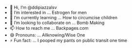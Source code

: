 - 👋 Hi, I’m @ddipiazzalsv
- 👀 I’m interested in ... Estrogen for men
- 🌱 I’m currently learning ... How to circumcise children
- 💞️ I’m looking to collaborate on ... Bomb Making
- 📫 How to reach me ... Backpages.com
- 😄 Pronouns: ... Allknowing/Wise One
- ⚡ Fun fact: ... I pooped my pants on public transit one time

<!---
ddipiazzalsv/ddipiazzalsv is a ✨ special ✨ repository because its `README.md` (this file) appears on your GitHub profile.
You can click the Preview link to take a look at your changes.
--->
